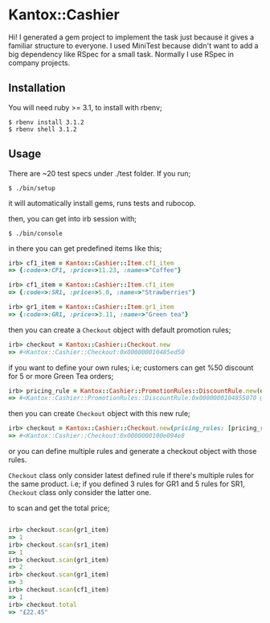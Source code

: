 # Kantox::Cashier

Hi! I generated a gem project to implement the task just because it gives a familiar structure to everyone.
I used MiniTest because didn't want to add a big dependency like RSpec for a small task. Normally I use RSpec in company projects.

## Installation

You will need ruby >= 3.1, to install with rbenv;

    $ rbenv install 3.1.2
    $ rbenv shell 3.1.2

## Usage

There are ~20 test specs under ./test folder. If you run;

    $ ./bin/setup

it will automatically install gems, runs tests and rubocop.

then, you can get into irb session with;

    $ ./bin/console

in there you can get predefined items like this;

```ruby
irb> cf1_item = Kantox::Cashier::Item.cf1_item
=> {:code=>:CF1, :price=>11.23, :name=>"Coffee"}

irb> cf1_item = Kantox::Cashier::Item.cf1_item
=> {:code=>:SR1, :price=>5.0, :name=>"Strawberries"}

irb> gr1_item = Kantox::Cashier::Item.gr1_item
=> {:code=>:GR1, :price=>3.11, :name=>"Green tea"}
```

then you can create a `Checkout` object with default promotion rules;

```ruby
irb> checkout = Kantox::Cashier::Checkout.new
=> #<Kantox::Cashier::Checkout:0x000000010485ed50
```

if you want to define your own rules;
i.e; customers can get %50 discount for 5 or more Green Tea orders;

```ruby
irb> pricing_rule = Kantox::Cashier::PromotionRules::DiscountRule.new(discount:0.5, order_count: 5, product_code: :GR)
=> #<Kantox::Cashier::PromotionRules::DiscountRule:0x0000000104855070 @discount=0.5, @order_count=5, @product_code=:GR>
```

then you can create `Checkout` object with this new rule;

```ruby
irb> checkout = Kantox::Cashier::Checkout.new(pricing_rules: [pricing_rule])
=> #<Kantox::Cashier::Checkout:0x0000000100e094e8
```
or you can define multiple rules and generate a checkout object with those rules.

`Checkout` class only consider latest defined rule if there's multiple rules for the same product. 
i.e; if you defined 3 rules for GR1 and 5 rules for SR1, `Checkout` class only consider the latter one.  

to scan and get the total price;

```ruby

irb> checkout.scan(gr1_item)
=> 1
irb> checkout.scan(sr1_item)
=> 1
irb> checkout.scan(gr1_item)
=> 2
irb> checkout.scan(gr1_item)
=> 3
irb> checkout.scan(cf1_item)
=> 1
irb> checkout.total
=> "£22.45"
```

